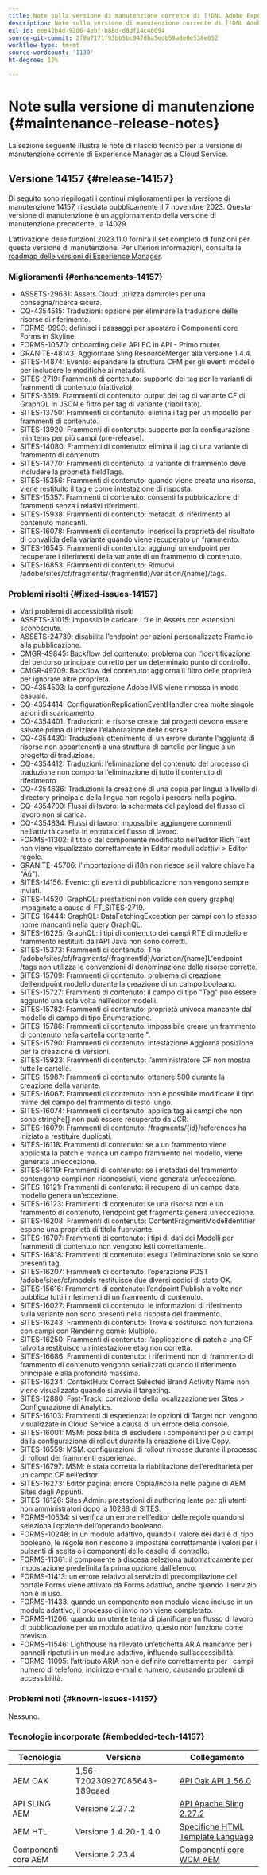 ```yaml
---
title: Note sulla versione di manutenzione corrente di [!DNL Adobe Experience Manager]  as a Cloud Service.
description: Note sulla versione di manutenzione corrente di [!DNL Adobe Experience Manager]  as a Cloud Service.
exl-id: eee42b4d-9206-4ebf-b88d-d8df14c46094
source-git-commit: 2f0a7171f93bb5bc947dba5edb59a8e0e538e052
workflow-type: tm+mt
source-wordcount: '1130'
ht-degree: 12%

---
```


# Note sulla versione di manutenzione {#maintenance-release-notes}

La sezione seguente illustra le note di rilascio tecnico per la versione di manutenzione corrente di Experience Manager as a Cloud Service.

## Versione 14157 {#release-14157}

Di seguito sono riepilogati i continui miglioramenti per la versione di manutenzione 14157, rilasciata pubblicamente il 7 novembre 2023. Questa versione di manutenzione è un aggiornamento della versione di manutenzione precedente, la 14029.

L’attivazione delle funzioni 2023.11.0 fornirà il set completo di funzioni per questa versione di manutenzione. Per ulteriori informazioni, consulta la [roadmap delle versioni di Experience Manager](https://experienceleague.adobe.com/docs/experience-manager-release-information/aem-release-updates/update-releases-roadmap.html?lang=it).

### Miglioramenti {#enhancements-14157}

* ASSETS-29631: Assets Cloud: utilizza dam:roles per una consegna/ricerca sicura.
* CQ-4354515: Traduzioni: opzione per eliminare la traduzione delle risorse di riferimento.
* FORMS-9993: definisci i passaggi per spostare i Componenti core Forms in Skyline.
* FORMS-10570: onboarding delle API EC in API - Primo router.
* GRANITE-48143: Aggiornare Sling ResourceMerger alla versione 1.4.4.
* SITES-14874: Evento: espandere la struttura CFM per gli eventi modello per includere le modifiche ai metadati.
* SITES-2719: Frammenti di contenuto: supporto dei tag per le varianti di frammenti di contenuto (riattivato).
* SITES-3619: Frammenti di contenuto: output dei tag di variante CF di GraphQL in JSON e filtro per tag di variante (riabilitato).
* SITES-13750: Frammenti di contenuto: elimina i tag per un modello per frammenti di contenuto.
* SITES-13920: Frammenti di contenuto: supporto per la configurazione minItems per più campi (pre-release).
* SITES-14080: Frammenti di contenuto: elimina il tag di una variante di frammento di contenuto.
* SITES-14770: Frammenti di contenuto: la variante di frammento deve includere la proprietà fieldTags.
* SITES-15356: Frammenti di contenuto: quando viene creata una risorsa, viene restituito il tag e come intestazione di risposta.
* SITES-15357: Frammenti di contenuto: consenti la pubblicazione di frammenti senza i relativi riferimenti.
* SITES-15938: Frammenti di contenuto: metadati di riferimento al contenuto mancanti.
* SITES-16078: Frammenti di contenuto: inserisci la proprietà del risultato di convalida della variante quando viene recuperato un frammento.
* SITES-16545: Frammenti di contenuto: aggiungi un endpoint per recuperare i riferimenti della variante di un frammento di contenuto.
* SITES-16853: Frammenti di contenuto: Rimuovi /adobe/sites/cf/fragments/{fragmentId}/variation/{name}/tags.

### Problemi risolti {#fixed-issues-14157}

* Vari problemi di accessibilità risolti
* ASSETS-31015: impossibile caricare i file in Assets con estensioni sconosciute.
* ASSETS-24739: disabilita l’endpoint per azioni personalizzate Frame.io alla pubblicazione.
* CMGR-49845: Backflow del contenuto: problema con l’identificazione del percorso principale corretto per un determinato punto di controllo.
* CMGR-49709: Backflow del contenuto: aggiorna il filtro delle proprietà per ignorare altre proprietà.
* CQ-4354503: la configurazione Adobe IMS viene rimossa in modo casuale.
* CQ-4354414: ConfigurationReplicationEventHandler crea molte singole azioni di scaricamento.
* CQ-4354401: Traduzioni: le risorse create dai progetti devono essere salvate prima di iniziare l’elaborazione delle risorse.
* CQ-4354430: Traduzioni: ottenimento di un errore durante l’aggiunta di risorse non appartenenti a una struttura di cartelle per lingue a un progetto di traduzione.
* CQ-4354412: Traduzioni: l’eliminazione del contenuto del processo di traduzione non comporta l’eliminazione di tutto il contenuto di riferimento.
* CQ-4354636: Traduzioni: la creazione di una copia per lingua a livello di directory principale della lingua non regola i percorsi nella pagina.
* CQ-4354700: Flussi di lavoro: la schermata del payload del flusso di lavoro non si carica.
* CQ-4354834: Flussi di lavoro: impossibile aggiungere commenti nell’attività casella in entrata del flusso di lavoro.
* FORMS-11302: il titolo del componente modificato nell’editor Rich Text non viene visualizzato correttamente in Editor moduli adattivi > Editor regole.
* GRANITE-45706: l’importazione di i18n non riesce se il valore chiave ha &quot;Äú&quot;).
* SITES-14156: Evento: gli eventi di pubblicazione non vengono sempre inviati.
* SITES-14520: GraphQL: prestazioni non valide con query graphql impaginate a causa di FT_SITES-2719.
* SITES-16444: GraphQL: DataFetchingException per campi con lo stesso nome mancanti nella query GraphQL.
* SITES-16225: GraphQL: i tipi di contenuto dei campi RTE di modello e frammento restituiti dall’API Java non sono corretti.
* SITES-15373: Frammenti di contenuto: The /adobe/sites/cf/fragments/{fragmentId}/variation/{name}L&#39;endpoint /tags non utilizza le convenzioni di denominazione delle risorse corrette.
* SITES-15709: Frammenti di contenuto: problema di creazione dell’endpoint modello durante la creazione di un campo booleano.
* SITES-15727: Frammenti di contenuto: il campo di tipo &quot;Tag&quot; può essere aggiunto una sola volta nell’editor modelli.
* SITES-15782: Frammenti di contenuto: proprietà univoca mancante dal modello di campo di tipo Enumerazione.
* SITES-15786: Frammenti di contenuto: impossibile creare un frammento di contenuto nella cartella contenente &quot;.
* SITES-15790: Frammenti di contenuto: intestazione Aggiorna posizione per la creazione di versioni.
* SITES-15923: Frammenti di contenuto: l’amministratore CF non mostra tutte le cartelle.
* SITES-15987: Frammenti di contenuto: ottenere 500 durante la creazione della variante.
* SITES-16067: Frammenti di contenuto: non è possibile modificare il tipo mime del campo del frammento di testo lungo.
* SITES-16074: Frammenti di contenuto: applica tag ai campi che non sono stringhe[] non può essere recuperato da JCR.
* SITES-16079: Frammenti di contenuto: /fragments/{id}/references ha iniziato a restituire duplicati.
* SITES-16118: Frammenti di contenuto: se a un frammento viene applicata la patch e manca un campo frammento nel modello, viene generata un’eccezione.
* SITES-16119: Frammenti di contenuto: se i metadati del frammento contengono campi non riconosciuti, viene generata un’eccezione.
* SITES-16121: Frammenti di contenuto: il recupero di un campo data modello genera un’eccezione.
* SITES-16123: Frammenti di contenuto: se una risorsa non è un frammento di contenuto, l’endpoint get fragments genera un’eccezione.
* SITES-16208: Frammenti di contenuto: ContentFragmentModelIdentifier espone una proprietà di titolo fuorviante.
* SITES-16707: Frammenti di contenuto: i tipi di dati dei Modelli per frammenti di contenuto non vengono letti correttamente.
* SITES-16818: Frammenti di contenuto: esegui l’eliminazione solo se sono presenti tag.
* SITES-16207: Frammenti di contenuto: l’operazione POST /adobe/sites/cf/models restituisce due diversi codici di stato OK.
* SITES-15616: Frammenti di contenuto: l’endpoint Publish a volte non pubblica tutti i riferimenti di un frammento di contenuto.
* SITES-16027: Frammenti di contenuto: le informazioni di riferimento sulla variante non sono presenti nella risposta del frammento.
* SITES-16243: Frammenti di contenuto: Trova e sostituisci non funziona con campi con Rendering come: Multiplo.
* SITES-16250: Frammenti di contenuto: l’applicazione di patch a una CF talvolta restituisce un’intestazione etag non corretta.
* SITES-16686: Frammenti di contenuto: i riferimenti non di frammento di frammento di contenuto vengono serializzati quando il riferimento principale è alla profondità massima.
* SITES-16234: ContextHub: Correct Selected Brand Activity Name non viene visualizzato quando si avvia il targeting.
* SITES-12880: Fast-Track: correzione della localizzazione per Sites > Configurazione di Analytics.
* SITES-16103: Frammenti di esperienza: le opzioni di Target non vengono visualizzate in Cloud Service a causa di un errore della console.
* SITES-16001: MSM: possibilità di escludere i componenti per più campi dalla configurazione di rollout durante la creazione di Live Copy.
* SITES-16559: MSM: configurazioni di rollout rimosse durante il processo di rollout dei frammenti esperienza.
* SITES-16797: MSM: è stata corretta la riabilitazione dell’ereditarietà per un campo CF nell’editor.
* SITES-16273: Editor pagina: errore Copia/Incolla nelle pagine di AEM Sites dagli Appunti.
* SITES-16126: Sites Admin: prestazioni di authoring lente per gli utenti non amministratori dopo la 10288 di SITES.
* FORMS-10534: si verifica un errore nell’editor delle regole quando si seleziona l’opzione dell’operando booleano.
* FORMS-10248: in un modulo adattivo, quando il valore dei dati è di tipo booleano, le regole non riescono a impostare correttamente i valori per i pulsanti di scelta o i componenti delle caselle di controllo.
* FORMS-11361: il componente a discesa seleziona automaticamente per impostazione predefinita la prima opzione dall’elenco.
* FORMS-11413: un errore relativo al servizio di precompilazione del portale Forms viene attivato da Forms adattivo, anche quando il servizio non è in uso.
* FORMS-11433: quando un componente non modulo viene incluso in un modulo adattivo, il processo di invio non viene completato.
* FORMS-11206: quando un utente tenta di pianificare un flusso di lavoro di pubblicazione per un modulo adattivo, questo non funziona come previsto.
* FORMS-11546: Lighthouse ha rilevato un’etichetta ARIA mancante per i pannelli ripetuti in un modulo adattivo, influendo sull’accessibilità.
* FORMS-11095: l’attributo ARIA non è definito correttamente per i campi numero di telefono, indirizzo e-mail e numero, causando problemi di accessibilità.

### Problemi noti {#known-issues-14157}

Nessuno.

### Tecnologie incorporate {#embedded-tech-14157}

| Tecnologia | Versione | Collegamento |
|---|---|---|
| AEM OAK | 1,56-T20230927085643-189caed | [API Oak API 1.56.0](https://www.javadoc.io/doc/org.apache.jackrabbit/oak-api/1.56.0/index.html) |
| API SLING AEM | Versione 2.27.2 | [API Apache Sling 2.27.2](https://www.javadoc.io/doc/org.apache.sling/org.apache.sling.api/latest/index.html) |
| AEM HTL | Versione 1.4.20-1.4.0 | [Specifiche HTML Template Language](https://github.com/adobe/htl-spec) |
| Componenti core AEM | Versione 2.23.4 | [Componenti core WCM AEM](https://github.com/adobe/aem-core-wcm-components) |
